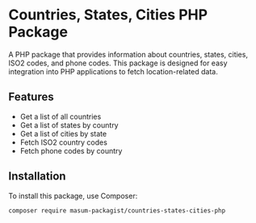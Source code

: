 # Countries, States, Cities PHP Package

A PHP package that provides information about countries, states, cities, ISO2 codes, and phone codes. This package is designed for easy integration into PHP applications to fetch location-related data.

## Features
- Get a list of all countries
- Get a list of states by country
- Get a list of cities by state
- Fetch ISO2 country codes
- Fetch phone codes by country

## Installation

To install this package, use Composer:

```bash
composer require masum-packagist/countries-states-cities-php

